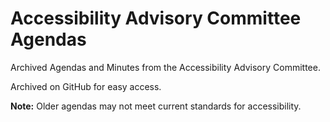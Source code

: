 # Accessibility Advisory Committee Agendas

Archived Agendas and Minutes from the Accessibility Advisory Committee.

Archived on GitHub for easy access.

**Note:**
Older agendas may not meet current standards for accessibility.
